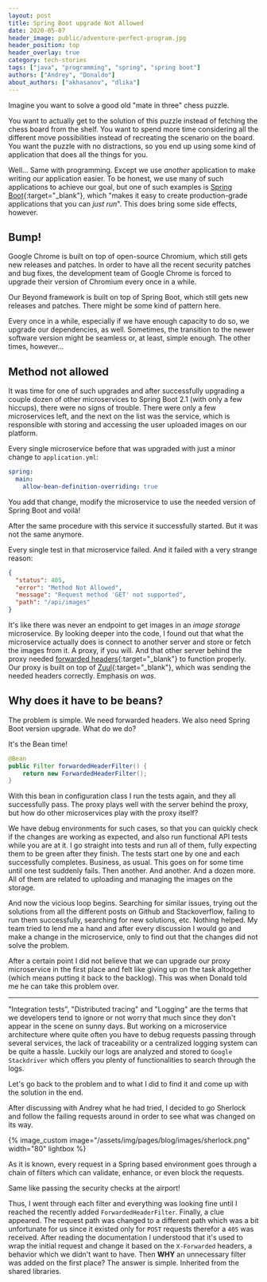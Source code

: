 ```yaml
---
layout: post
title: Spring Boot upgrade Not Allowed
date: 2020-05-07
header_image: public/adventure-perfect-program.jpg
header_position: top
header_overlay: true
category: tech-stories
tags: ["java", "programming", "spring", "spring boot"]
authors: ["Andrey", "Donaldo"]
about_authors: ["akhasanov", "dlika"]
---
```


Imagine you want to solve a good old "mate in three" chess puzzle.

You want to actually get to the solution of this puzzle instead of fetching the chess board from the shelf.
You want to spend more time considering all the different move possibilities instead of recreating the scenario on the board.
You want the puzzle with no distractions, so you end up using some kind of application that does all the things for you.

Well...
Same with programming.
Except we use *another* application to make writing *our* application easier.
To be honest, we use many of such applications to achieve our goal, but one of such examples is [Spring Boot](https://spring.io/projects/spring-boot){:target="_blank"}, which "makes it easy to create production-grade applications that you can *just run*".
This does bring some side effects, however.

## Bump!
Google Chrome is built on top of open-source Chromium, which still gets new releases and patches.
In order to have all the recent security patches and bug fixes, the development team of Google Chrome is forced to upgrade their version of Chromium every once in a while.

Our Beyond framework is built on top of Spring Boot, which still gets new releases and patches.
There might be some kind of pattern here.

Every once in a while, especially if we have enough capacity to do so, we upgrade our dependencies, as well.
Sometimes, the transition to the newer software version might be seamless or, at least, simple enough.
The other times, however...

## Method not allowed
It was time for one of such upgrades and after successfully upgrading a couple dozen of other microservices to Spring Boot 2.1 (with only a few hiccups), there were no signs of trouble.
There were only a few microservices left, and the next on the list was the service, which is responsible with storing and accessing the user uploaded images on our platform.

Every single microservice before that was upgraded with just a minor change to `application.yml`:
```yaml
spring:
  main:
    allow-bean-definition-overriding: true
```
You add that change, modify the microservice to use the needed version of Spring Boot and voilà!

After the same procedure with this service it successfully started.
But it was not the same anymore.

Every single test in that microservice failed.
And it failed with a very strange reason:
```json
{
  "status": 405,
  "error": "Method Not Allowed",
  "message": "Request method 'GET' not supported",
  "path": "/api/images"
}
```
It's like there was never an endpoint to get images in an *image storage* microservice.
By looking deeper into the code, I found out that what the microservice actually does is connect to another server and store or fetch the images from it.
A proxy, if you will.
And that other server behind the proxy needed [forwarded headers](https://developer.mozilla.org/en-US/docs/Web/HTTP/Headers/Forwarded){:target="_blank"} to function properly.
Our proxy is built on top of [Zuul](https://github.com/Netflix/zuul){:target="_blank"}, which was sending the needed headers correctly.
Emphasis on *was*.

## Why does it have to be beans?
The problem is simple.
We need forwarded headers.
We also need Spring Boot version upgrade.
What do we do?

It's the Bean time!
```java
@Bean
public Filter forwardedHeaderFilter() {
    return new ForwardedHeaderFilter();
}
```

With this bean in configuration class I run the tests again, and they all successfully pass.
The proxy plays well with the server behind the proxy, but how do other microservices play with the proxy itself?

We have debug environments for such cases, so that you can quickly check if the changes are working as expected, and also run functional API tests while you are at it.
I go straight into tests and run all of them, fully expecting them to be green after they finish.
The tests start one by one and each successfully completes.
Business, as usual.
This goes on for some time until one test suddenly fails.
Then another.
And another.
And a dozen more.
All of them are related to uploading and managing the images on the storage.

And now the vicious loop begins.
Searching for similar issues, trying out the solutions from all the different posts on Github and Stackoverflow, failing to run them successfully, searching for new solutions, etc.
Nothing helped.
My team tried to lend me a hand and after every discussion I would go and make a change in the microservice, only to find out that the changes did not solve the problem.

After a certain point I did not believe that we can upgrade our proxy microservice in the first place and felt like giving up on the task altogether (which means putting it back to the backlog).
This was when Donald told me he can take this problem over.

---

"Integration tests", "Distributed tracing" and "Logging" are the terms that we developers tend to ignore or not worry that much since they don't appear in the scene on sunny days.
But working on a microservice architecture where quite often you have to debug requests passing through several services, the lack of traceability or a centralized logging system can be quite a hassle.
Luckily our logs are analyzed and stored to `Google Stackdriver` which offers you plenty of functionalities to search through the logs.

Let's go back to the problem and to what I did to find it and come up with the solution in the end.

After discussing with Andrey what he had tried, I decided to go Sherlock and follow the failing requests around in order to see what was changed on its way.

{% image_custom image="/assets/img/pages/blog/images/sherlock.png" width="80" lightbox %}

As it is known, every request in a Spring based environment goes through a chain of filters which can validate, enhance, or even block the requests.

Same like passing the security checks at the airport!

Thus, I went through each filter and everything was looking fine until I reached the recently added `ForwardedHeaderFilter`.
Finally, a clue appeared.
The request path was changed to a different path which was a bit unfortunate for us since it existed only for `POST` requests therefor a `405` was received.
After reading the documentation I understood that it's used to wrap the initial request and change it based on the `X-Forwarded` headers, a behavior which we didn't want to have.
Then **WHY** an unnecessary filter was added on the first place? The answer is simple.
Inherited from the shared libraries.
